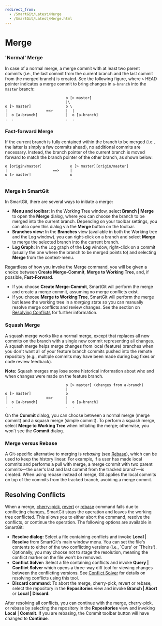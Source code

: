 ```yaml
---
redirect_from:
  - /SmartGit/Latest/Merge
  - /SmartGit/Latest/Merge.html
---
```


# Merge

### 'Normal' Merge

In case of a normal merge, a merge commit with at least two parent
commits (i.e., the last commit from the current branch and the last commit from the
merged branch) is created. See the following figure, where `>` HEAD pointer indicates
a merge commit to bring changes in `a-branch` into the `master` branch:



``` text
                            o [> master]
                            |\
o [> master]                o \
|                  ==>      |  |
|  o [a-branch]             |  o [a-branch]
.  .                        .  .
```



### Fast-forward Merge

If the current branch is fully contained within the branch to be merged
(i.e., the latter is simply a few commits ahead), no
additional commits are necessary. Instead, the branch pointer of the
current branch is moved forward to match the branch pointer of the other
branch, as shown below:



``` text
o [origin/master]             o [> master][origin/master]
|                     ==>     |
o [> master]                  o
.                             .
```



### Merge in SmartGit

In SmartGit, there are several ways to initiate a merge:

-   **Menu and toolbar:** In the Working Tree window, select **Branch \| Merge** to open the **Merge** dialog, where you can choose the
    branch to be merged into the current branch. Depending on your
    toolbar settings, you can also open this dialog via the **Merge**
    button on the toolbar.
-   **Branches view:** In the **Branches** view (available in both the
    Working tree and the Log window), you can right-click on a branch and
    select **Merge** to merge the selected branch into the current
    branch.
-   **Log Graph:** In the Log graph of the **Log** window, right-click on a commit (usually the one where
    the branch to be merged points to) and selecting **Merge** from
    the context-menu.

Regardless of how you invoke the Merge command, you will be given a
choice between **Create Merge-Commit**, **Merge to Working Tree**,
and, if possible, **Fast-Forward**.

-  If you choose **Create Merge-Commit**, SmartGit will perform the merge
and create a merge commit, assuming no merge conflicts exist.
-  If you choose **Merge to Working Tree**, SmartGit will perform the merge but leave the working tree in a *merging*
state so you can manually resolve merge conflicts and review changes. 
See the section on [Resolving Conflicts](#resolving-conflicts) for further information.

### Squash Merge

A squash merge works like a normal merge, except that replaces all new commits on the branch with a single new commit representing all changes. 
A squash merge helps merge changes from local (feature) branches when you don't want all of your feature branch commits pushed into the remote repository (e.g., multiple commits may have been made during bug fixes or code review feedback).

**Note:** Squash merges may lose some historical information about who and when changes were made on the feature branch.

``` text
                            o [> master] (changes from a-branch)
                            |
o [> master]                o
|                  ==>      |
|  o [a-branch]             |  o [a-branch]
.  .                        .  .
```

On the **Commit** dialog, you can choose between a normal merge (merge
commit) and a squash merge (simple commit). To perform a squash
merge, select **Merge to Working Tree** when initiating the
merge; otherwise, you won't see the **Commit** dialog.

### Merge versus Rebase

A Git-specific alternative to merging is *rebasing* (see
[Rebase](Rebase.md)), which can be used to keep the history linear.
For example, if a user has made local commits and performs a pull with merge, 
a merge commit with two parent commits—the user's last and last commit from the tracked branch—is created. 
When using rebase instead of merge, Git applies the local commits on top of the
commits from the tracked branch, avoiding a merge commit.

## Resolving Conflicts

When a merge, [cherry-pick](Cherry-Pick.md), [revert](Revert.md) or [rebase](Rebase.md) command fails due to
conflicting changes, SmartGit stops the operation and leaves the working tree conflicted. 
This allows you to either abort the command, resolve the conflicts, or continue the operation.
The following options are available in SmartGit:

-   **Resolve dialog:** Select a file containing conflicts and 
    invoke **Local** **\| Resolve** from SmartGit's main window menu.
    You can set the file's contents to either of the two
    conflicting versions (i.e., \`Ours' or \`Theirs'). Optionally, you may choose not to stage the resolution, meaning the conflict marker on the file won't be removed.
-   **Conflict Solver:** Select a file containing conflicts and
    invoke **Query** **\| Conflict Solver** which opens a three-way diff tool for viewing changes between the conflicting versions.
    See [Conflict Solver](Conflict-Solver.md) for details on resolving conflicts using this tool.
-   **Discard command:** To abort the merge, cherry-pick, revert or
    rebase, select the repository in the **Repositories** view and
    invoke **Branch \| Abort** or **Local** **\| Discard**.

After resolving all conflicts, you can continue with the merge, cherry-pick, or rebase by selecting the repository in the 
**Repositories** view and invoking **Local** **\| Commit**. If you are rebasing, the Commit toolbar button will have changed to
**Continue**.
